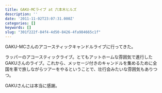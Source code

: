 ```yaml
---
title: GAKU-MCライブ at 六本木ヒルズ
description: ''
date: '2011-11-02T23:07:31.000Z'
categories: []
keywords: []
slug: "301f222f-84f4-4d50-8426-4fa984665c1f"
---
```

GAKU-MCさんのアコースティックキャンドルライブに行ってきた。

ラッパーのアコースティックライブ。とてもアットホームな雰囲気で進行したGAKUさんのライブ。これから、メッセージ付きのキャンドルを集めるために全国を車で旅しながらツアーをやるということで、壮行会みたいな雰囲気もありつつ。

GAKUさんには本当に感謝。